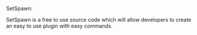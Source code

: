 SetSpawn:

SetSpawn is a free to use source code which will allow developers to create an easy to use plugin with easy commands.

